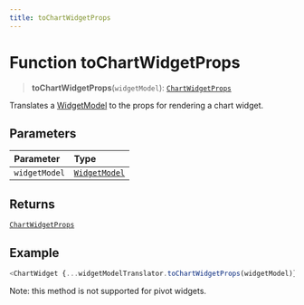 ```yaml
---
title: toChartWidgetProps
---
```


# Function toChartWidgetProps

> **toChartWidgetProps**(`widgetModel`): [`ChartWidgetProps`](../../../interfaces/interface.ChartWidgetProps.md)

Translates a [WidgetModel](../../../fusion-assets/interface.WidgetModel.md) to the props for rendering a chart widget.

## Parameters

| Parameter | Type |
| :------ | :------ |
| `widgetModel` | [`WidgetModel`](../../../fusion-assets/interface.WidgetModel.md) |

## Returns

[`ChartWidgetProps`](../../../interfaces/interface.ChartWidgetProps.md)

## Example

```ts
<ChartWidget {...widgetModelTranslator.toChartWidgetProps(widgetModel)} />
```

Note: this method is not supported for pivot widgets.
